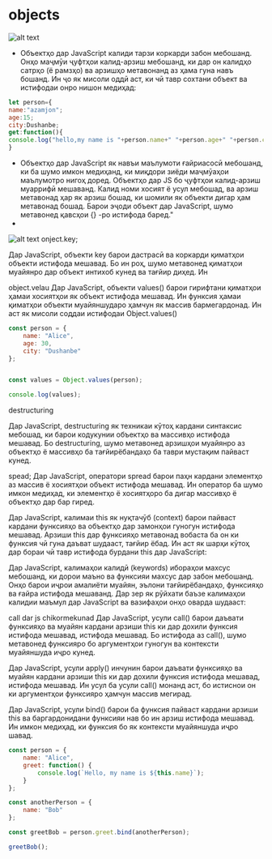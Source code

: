 # objects
![alt text](/Screenshot%202025-02-24%20090249.png)
- Объектҳо дар JavaScript калиди тарзи коркарди забон мебошанд. Онҳо маҷмӯи ҷуфтҳои калид-арзиш мебошанд, ки дар он калидҳо сатрҳо (ё рамзҳо) ва арзишҳо метавонанд аз ҳама гуна навъ бошанд. Ин ҷо як мисоли оддӣ аст, ки чӣ тавр сохтани объект ва истифодаи онро нишон медиҳад:

```javascript
let person={
name:"azamjon";
age:15;
city:Dushanbe;
get:function(){
console.log("hello,my name is "+person.name+" "+person.age+" "+person.city;
}
```

+ Объектҳо дар JavaScript як навъи маълумоти ғайриасосӣ мебошанд, ки ба шумо имкон медиҳанд, ки миқдори зиёди маҷмӯаҳои маълумотро нигоҳ доред. Объектҳо дар JS бо ҷуфтҳои калид-арзиш муаррифӣ мешаванд. Калид номи хосият ё усул мебошад, ва арзиш метавонад ҳар як арзиш бошад, ки шомили як объекти дигар ҳам метавонад бошад. Барои эҷоди объект дар JavaScript, шумо метавонед қавсҳои {} -ро истифода баред."
+ 
![alt text](image-1.png)
onject.key;

Дар JavaScript, объекти key барои дастрасӣ ва коркарди қиматҳои объекти истифода мешавад. Бо ин роҳ, шумо метавонед қиматҳои муайянро дар объект интихоб кунед ва тағйир диҳед. Ин

object.velau
Дар JavaScript, объекти values() барои гирифтани қиматҳои ҳамаи хосиятҳои як объект истифода мешавад. Ин функсия ҳамаи қиматҳои объекти муайяншударо ҳамчун як массив бармегардонад. Ин аст як мисоли соддаи истифодаи Object.values()
```javascript
const person = {
    name: "Alice",
    age: 30,
    city: "Dushanbe"
};


const values = Object.values(person);

console.log(values); 

```

destructuring

Дар JavaScript, destructuring як техникаи кӯтоҳ кардани синтаксис мебошад, ки барои кодукунии объектҳо ва массивҳо истифода мешавад. Бо destructuring, шумо метавонед арзишҳои муайянро аз объектҳо ё массивҳо ба тағйирёбандаҳо ба таври мустақим пайваст кунед.

spead;
Дар JavaScript, оператори spread барои паҳн кардани элементҳо аз массив ё хосиятҳои объект истифода мешавад. Ин оператор ба шумо имкон медиҳад, ки элементҳо ё хосиятҳоро ба дигар массивҳо ё объектҳо дар бар гиред.

Дар JavaScript, калимаи this як нуқтачӯб (context) барои пайваст кардани функсияҳо ва объектҳо дар замонҳои гуногун истифода мешавад. Арзиши this дар функсияҳо метавонад вобаста ба он ки функсия чӣ гуна даъват шудааст, тағйир ёбад. Ин аст як шарҳи кӯтоҳ дар бораи чӣ тавр истифода бурдани this дар JavaScript:

Дар JavaScript, калимаҳои калидӣ (keywords) ибораҳои махсус мебошанд, ки дорои маъно ва функсияи махсус дар забон мебошанд. Онҳо барои иҷрои амалиёти муайян, эълони тағйирёбандаҳо, функсияҳо ва ғайра истифода мешаванд. Дар зер як рӯйхати баъзе калимаҳои калидии маъмул дар JavaScript ва вазифаҳои онҳо оварда шудааст:


call dar js chikormekunad
Дар JavaScript, усули call() барои даъвати функсияҳо ва муайян кардани арзиши this ки дар дохили функсия истифода мешавад, истифода мешавад. Бо истифода аз call(), шумо метавонед функсияро бо аргументҳои гуногун ва контексти муайяншуда иҷро кунед.


Дар JavaScript, усули apply() инчунин барои даъвати функсияҳо ва муайян кардани арзиши this ки дар дохили функсия истифода мешавад, истифода мешавад. Ин усул ба усули call() монанд аст, бо истиснои он ки аргументҳои функсияро ҳамчун массив мегирад.

Дар JavaScript, усули bind() барои ба функсия пайваст кардани арзиши this ва баргардонидани функсияи нав бо ин арзиш истифода мешавад. Ин имкон медиҳад, ки функсия бо як контексти муайяншуда иҷро шавад.

```javascript
const person = {
    name: "Alice",
    greet: function() {
        console.log(`Hello, my name is ${this.name}`);
    }
};

const anotherPerson = {
    name: "Bob"
};

const greetBob = person.greet.bind(anotherPerson);

greetBob(); 


```

